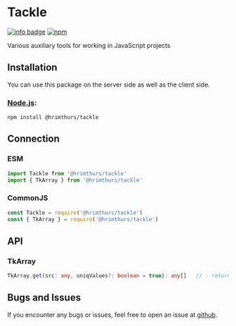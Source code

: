 # Tackle

[![info badge](https://img.shields.io/npm/dt/@hrimthurs/tackle.svg)](http://npm-stat.com/charts.html?package=@hrimthurs/tackle)
[![npm](https://img.shields.io/npm/v/@hrimthurs/tackle.svg)](https://npmjs.com/@hrimthurs/tackle)

Various auxiliary tools for working in JavaScript projects

## Installation

You can use this package on the server side as well as the client side.

### [Node.js](http://nodejs.org/):

~~~
npm install @hrimthurs/tackle
~~~

## Connection

### ESM

~~~ javascript
import Tackle from '@hrimthurs/tackle'
import { TkArray } from '@hrimthurs/tackle'
~~~

### CommonJS

~~~ javascript
const Tackle = require('@hrimthurs/tackle')
const { TkArray } = require('@hrimthurs/tackle')
~~~

## API

### TkArray

~~~ typescript
TkArray.get(src: any, uniqValues?: boolean = true): any[]   // - returns array regardless of type src
~~~

## Bugs and Issues

If you encounter any bugs or issues, feel free to open an issue at
[github](https://github.com/hrimthurs/Tackle).
